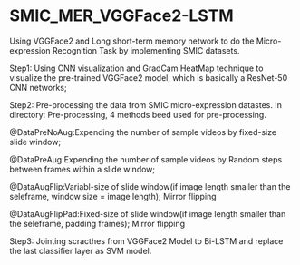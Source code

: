 # SMIC_MER_VGGFace2-LSTM
Using VGGFace2 and Long short-term memory network to do the Micro-expression Recognition Task by implementing SMIC datasets.


Step1:
 Using CNN visualization and GradCam HeatMap technique to visualize the pre-trained VGGFace2 model, which is basically a ResNet-50 CNN networks;
 
 
Step2:
  Pre-processing the data from SMIC micro-expression datastes. In directory: Pre-processing, 4 methods beed used for pre-processing. 
  
  @DataPreNoAug:Expending the number of sample videos by fixed-size slide window;
  
  @DataPreAug:Expending the number of sample videos by Random steps between frames within a slide window;
  
  @DataAugFlip:Variabl-size of slide window(if image length smaller than the seleframe, window size = image length); Mirror flipping
  
  @DataAugFlipPad:Fixed-size of slide window(if image length smaller than the seleframe, padding frames); Mirror flipping
  
  
Step3:
  Jointing scracthes from VGGFace2 Model to Bi-LSTM and replace the last classifier layer as SVM model.
 
